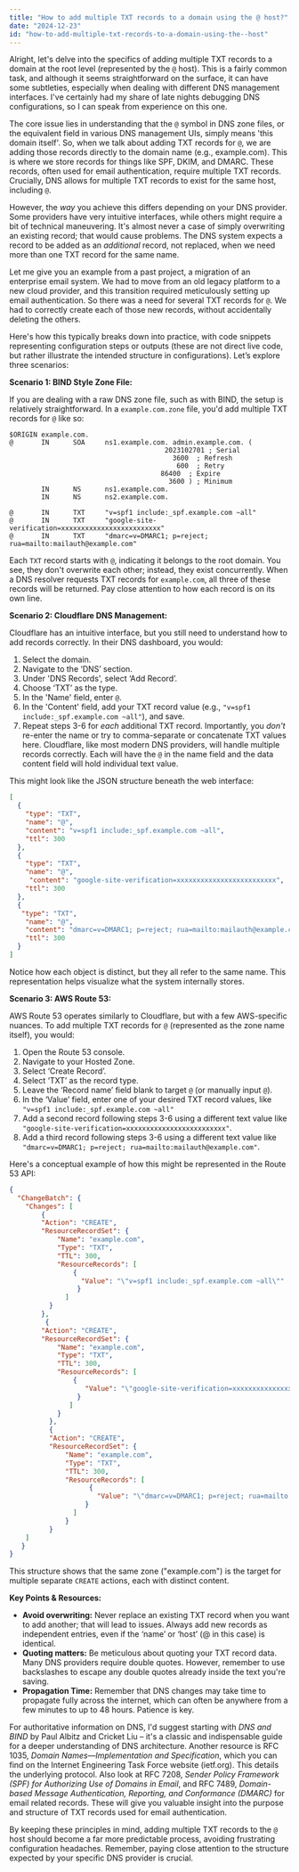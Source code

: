 ```yaml
---
title: "How to add multiple TXT records to a domain using the @ host?"
date: "2024-12-23"
id: "how-to-add-multiple-txt-records-to-a-domain-using-the--host"
---
```


Alright, let's delve into the specifics of adding multiple TXT records to a domain at the root level (represented by the `@` host). This is a fairly common task, and although it seems straightforward on the surface, it can have some subtleties, especially when dealing with different DNS management interfaces. I've certainly had my share of late nights debugging DNS configurations, so I can speak from experience on this one.

The core issue lies in understanding that the `@` symbol in DNS zone files, or the equivalent field in various DNS management UIs, simply means 'this domain itself'. So, when we talk about adding TXT records for `@`, we are adding those records directly to the domain name (e.g., example.com). This is where we store records for things like SPF, DKIM, and DMARC. These records, often used for email authentication, require multiple TXT records. Crucially, DNS allows for multiple TXT records to exist for the same host, including `@`.

However, the *way* you achieve this differs depending on your DNS provider. Some providers have very intuitive interfaces, while others might require a bit of technical maneuvering. It's almost never a case of simply overwriting an existing record; that would cause problems. The DNS system expects a record to be added as an *additional* record, not replaced, when we need more than one TXT record for the same name.

Let me give you an example from a past project, a migration of an enterprise email system. We had to move from an old legacy platform to a new cloud provider, and this transition required meticulously setting up email authentication. So there was a need for several TXT records for `@`. We had to correctly create each of those new records, without accidentally deleting the others.

Here's how this typically breaks down into practice, with code snippets representing configuration steps or outputs (these are not direct live code, but rather illustrate the intended structure in configurations). Let’s explore three scenarios:

**Scenario 1: BIND Style Zone File:**

If you are dealing with a raw DNS zone file, such as with BIND, the setup is relatively straightforward. In a `example.com.zone` file, you'd add multiple TXT records for `@` like so:

```dns
$ORIGIN example.com.
@       IN      SOA     ns1.example.com. admin.example.com. (
                                       2023102701 ; Serial
                                         3600  ; Refresh
                                          600  ; Retry
                                      86400  ; Expire
                                        3600 ) ; Minimum
        IN      NS      ns1.example.com.
        IN      NS      ns2.example.com.

@       IN      TXT     "v=spf1 include:_spf.example.com ~all"
@       IN      TXT     "google-site-verification=xxxxxxxxxxxxxxxxxxxxxxxxx"
@       IN      TXT     "dmarc=v=DMARC1; p=reject; rua=mailto:mailauth@example.com"
```

Each `TXT` record starts with `@`, indicating it belongs to the root domain. You see, they don't overwrite each other; instead, they exist concurrently. When a DNS resolver requests TXT records for `example.com`, all three of these records will be returned. Pay close attention to how each record is on its own line.

**Scenario 2: Cloudflare DNS Management:**

Cloudflare has an intuitive interface, but you still need to understand how to add records correctly. In their DNS dashboard, you would:

1. Select the domain.
2. Navigate to the ‘DNS’ section.
3. Under 'DNS Records', select ‘Add Record’.
4. Choose ‘TXT’ as the type.
5. In the 'Name' field, enter `@`.
6. In the 'Content' field, add your TXT record value (e.g., `"v=spf1 include:_spf.example.com ~all"`), and save.
7. Repeat steps 3-6 for *each* additional TXT record. Importantly, you *don't* re-enter the name or try to comma-separate or concatenate TXT values here. Cloudflare, like most modern DNS providers, will handle multiple records correctly. Each will have the `@` in the name field and the data content field will hold individual text value.

This might look like the JSON structure beneath the web interface:

```json
[
  {
    "type": "TXT",
    "name": "@",
    "content": "v=spf1 include:_spf.example.com ~all",
    "ttl": 300
  },
  {
    "type": "TXT",
    "name": "@",
     "content": "google-site-verification=xxxxxxxxxxxxxxxxxxxxxxxxx",
    "ttl": 300
  },
  {
   "type": "TXT",
    "name": "@",
    "content": "dmarc=v=DMARC1; p=reject; rua=mailto:mailauth@example.com",
    "ttl": 300
  }
]
```

Notice how each object is distinct, but they all refer to the same name. This representation helps visualize what the system internally stores.

**Scenario 3: AWS Route 53:**

AWS Route 53 operates similarly to Cloudflare, but with a few AWS-specific nuances. To add multiple TXT records for `@` (represented as the zone name itself), you would:

1. Open the Route 53 console.
2. Navigate to your Hosted Zone.
3. Select ‘Create Record’.
4. Select ‘TXT’ as the record type.
5. Leave the ‘Record name’ field blank to target `@` (or manually input `@`).
6. In the ‘Value’ field, enter one of your desired TXT record values, like `"v=spf1 include:_spf.example.com ~all"`
7. Add a second record following steps 3-6 using a different text value like `"google-site-verification=xxxxxxxxxxxxxxxxxxxxxxxxx"`.
8. Add a third record following steps 3-6 using a different text value like `"dmarc=v=DMARC1; p=reject; rua=mailto:mailauth@example.com"`.

Here's a conceptual example of how this might be represented in the Route 53 API:

```json
{
  "ChangeBatch": {
    "Changes": [
        {
        "Action": "CREATE",
        "ResourceRecordSet": {
            "Name": "example.com",
            "Type": "TXT",
            "TTL": 300,
            "ResourceRecords": [
                {
                  "Value": "\"v=spf1 include:_spf.example.com ~all\""
                 }
              ]
          }
        },
         {
        "Action": "CREATE",
        "ResourceRecordSet": {
            "Name": "example.com",
            "Type": "TXT",
            "TTL": 300,
            "ResourceRecords": [
                {
                   "Value": "\"google-site-verification=xxxxxxxxxxxxxxxxxxxxxxxxx\""
                 }
               ]
            }
          },
          {
          "Action": "CREATE",
          "ResourceRecordSet": {
              "Name": "example.com",
              "Type": "TXT",
              "TTL": 300,
              "ResourceRecords": [
                    {
                      "Value": "\"dmarc=v=DMARC1; p=reject; rua=mailto:mailauth@example.com\""
                   }
                ]
              }
          }
    ]
   }
}
```

This structure shows that the same zone ("example.com") is the target for multiple separate `CREATE` actions, each with distinct content.

**Key Points & Resources:**

*   **Avoid overwriting:** Never replace an existing TXT record when you want to add another; that will lead to issues. Always add new records as independent entries, even if the ‘name’ or ‘host’ (@ in this case) is identical.
*   **Quoting matters:** Be meticulous about quoting your TXT record data. Many DNS providers require double quotes. However, remember to use backslashes to escape any double quotes already inside the text you're saving.
*   **Propagation Time:** Remember that DNS changes may take time to propagate fully across the internet, which can often be anywhere from a few minutes to up to 48 hours. Patience is key.

For authoritative information on DNS, I'd suggest starting with *DNS and BIND* by Paul Albitz and Cricket Liu – it's a classic and indispensable guide for a deeper understanding of DNS architecture. Another resource is RFC 1035, *Domain Names—Implementation and Specification*, which you can find on the Internet Engineering Task Force website (ietf.org). This details the underlying protocol. Also look at RFC 7208, *Sender Policy Framework (SPF) for Authorizing Use of Domains in Email*, and RFC 7489, *Domain-based Message Authentication, Reporting, and Conformance (DMARC)* for email related records. These will give you valuable insight into the purpose and structure of TXT records used for email authentication.

By keeping these principles in mind, adding multiple TXT records to the `@` host should become a far more predictable process, avoiding frustrating configuration headaches. Remember, paying close attention to the structure expected by your specific DNS provider is crucial.
